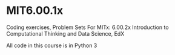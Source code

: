 # MIT6.00.1x
Coding exercises, Problem Sets For MITx: 6.00.2x Introduction to Computational Thinking and Data Science, EdX

All code in this course is in Python 3
